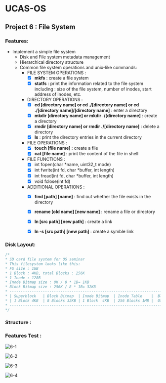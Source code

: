 # UCAS-OS

## Project 6 : File System

### Features:

* Implement a simple file system
    * Disk and File system metadata management
    * Hierarchical directory structure
    * Common file system operations and unix-like commands:
        * FILE SYSTEM OPERATIONS :
            - [x] **mkfs** : create a file system
            - [x] **statfs** : print the information related to the file system including : size of the file system, number of inodes, start address of inodes, etc.
        * DIRECTORY OPERATIONS :
            - [x] **cd [directory name] or cd ./[directory name] or cd ./[directory name]/[directory name]** : enter a directory
            - [x] **mkdir [directory name] or mkdir ./[directory name]** : create a directory
            - [x] **rmdir [directory name] or rmdir ./[directory name]** : delete a directory
            - [x] **ls** : print the directory entries in the current directory
        * FILE OPERATIONS :
            - [x] **touch [file name]** : create a file
            - [x] **cat [file name]** : print the content of the file in shell
        * FILE FUNCTIONS :
            - [x] int fopen(char *name, uint32_t mode)
            - [x] int fwrite(int fd, char *buffer, int length)
            - [x] int fread(int fd, char *buffer, int length)
            - [x] void fclose(int fd)
        * ADDITIONAL OPERATIONS :
            - [x] **find [path] [name]** : find out whether the file exists in the directory 
            - [x] **rename [old name] [new name]** : rename a file or directory
            - [x] **ln [src path] [new path]** : create a link
            - [x] **ln -s [src path] [new path]** : create a symble link



### Disk Layout:

```c
/*
* SD card file system for OS seminar
* This filesystem looks like this:
* FS size : 1GB
* 1 Block : 4KB, total Blocks : 256K
* 1 Inode : 128B
* Inode Bitmap size : 8K / 8 * 1B= 1KB
* Block Bitmap size : 256K / 8 * 1B= 32KB
* --------------------------------------------------------------------------------
* | Superblock   | Block Bitmap  | Inode Bitmap  | Inode Table    |  Blocks    |
* | 1 Block 4KB  | 8 Blocks 32KB | 1 Block  4KB  | 256 Blocks 1MB |  Others    |
* --------------------------------------------------------------------------------
*/
```

### Structure :



### Features Test :



![6-1](/resources/1.gif)

![6-2](/resources/2.gif)

![6-3](/resources/3.gif)

![6-4](/resources/4.gif)

